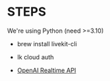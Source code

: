 # STEPS
We're using Python (need >=3.10)

- brew install livekit-cli

- lk cloud auth

- [OpenAI Realtime API](https://platform.openai.com/docs/guides/realtime)

